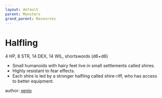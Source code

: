 ```yaml
---
layout: default
parent: Monsters
grand_parent: Resources
---
```


# Halfling

4 HP, 8 STR, 14 DEX, 14 WIL, shortswords (d6+d6)

- Small humanoids with hairy feet live in small settlements called shires.
- Highly resistant to fear effects.
- Each shire is led by a stronger halfling called shire-riff, who has access to better equipment.

author: [xenio](https://xenioinabottle.blogspot.com)
